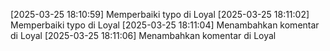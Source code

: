 [2025-03-25 18:10:59] Memperbaiki typo di Loyal
[2025-03-25 18:11:02] Memperbaiki typo di Loyal
[2025-03-25 18:11:04] Menambahkan komentar di Loyal
[2025-03-25 18:11:06] Menambahkan komentar di Loyal
